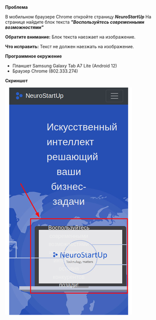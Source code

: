 **Проблема**

В мобильном браузере Chrome откройте страницу ***NeuroStartUp***
На странице найдите блок текста ***"Воспользуйтесь современными возможностями"***

**Обратите внимание:** Блок текста наезжает на изображение.

**Что исправить:**
Текст не должен наезжать на изображение.

**Программное окружение**

- Планшет Samsung Galaxy Tab A7 Lite (Android 12)
- Браузер Chrome (802.333.274)

**Скриншот**

![Скриншот проблемного места страницы](https://github.com/MaxMishaev7/repository/blob/2055b03340df0de5e5d8d42dd1324d8ac790ca2a/TextOffsetError.png)